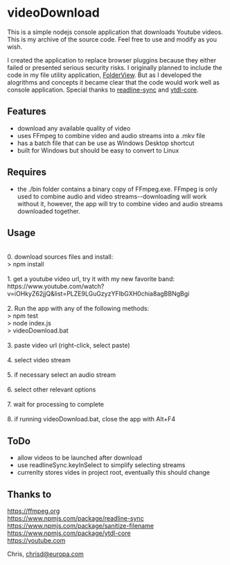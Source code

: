 ﻿# videoDownload

This is a simple nodejs console application that downloads Youtube videos.  This is my archive of the source code. Feel free to use and modify as you wish.

I created the application to replace browser pluggins because they either failed or presented serious security risks.  I originally planned to include the code in my file utility application, <a href="https://github.com/ChrisDeFreitas/Electron-FolderView" >FolderView</a>.  But as I developed the alogrithms and concepts it became clear that the code would work well as console application.  Special thanks to <a href="https://www.npmjs.com/package/readline-sync">readline-sync</a> and
<a href="https://www.npmjs.com/package/ytdl-core">ytdl-core</a>.


## Features
- download any available quality of video
- uses FFmpeg to combine video and audio streams into a .mkv file
- has a batch file that can be use as Windows Desktop shortcut
- built for Windows but should be easy to convert to Linux


## Requires
- the ./bin folder contains a binary copy of FFmpeg.exe.  FFmpeg is only used to combine audio and video streams--downloading will work without it, however, the app will try to combine video and audio streams downloaded together.


## Usage
<br>
	0. download sources files and install:<br>
> npm install<br>
<br>
	1. get a youtube video url, try it with my new favorite band:<br>
	https://www.youtube.com/watch?v=iOHkyZ62jjQ&list=PLZE9LGuGzyzYFIbGXH0chia8agBBNgBgi<br>
<br>
	2. Run the app with any of the following methods:<br>
> npm test<br>
> node index.js<br>
> videoDownload.bat<br>
<br>
	3. paste video url (right-click, select paste)<br>
<br>
	4. select video stream<br>
<br>
	5. if necessary select an audio stream<br>
<br>
	6. select other relevant options<br>
<br>
	7. wait for processing to complete<br>
<br>
	8. if running videoDownload.bat, close the app with Alt+F4

## ToDo
- allow videos to be launched after download
- use readlineSync.keyInSelect to simplify selecting streams
- currenlty stores vides in project root, eventually this should change

## Thanks to

https://ffmpeg.org<br>
https://www.npmjs.com/package/readline-sync<br>
https://www.npmjs.com/package/sanitize-filename<br>
https://www.npmjs.com/package/ytdl-core<br>
https://youtube.com


Chris, chrisd@europa.com